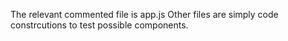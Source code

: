 The relevant commented file is app.js 
Other files are simply code constrcutions to test possible components.
